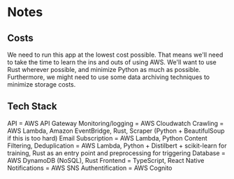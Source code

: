 # Notes
## Costs
We need to run this app at the lowest cost possible. That means we'll need to take the time to learn the ins and outs of using AWS. We'll want to use Rust wherever possible, and minimize Python as much as possible. Furthermore, we might need to use some data archiving techniques to minimize storage costs. 
## Tech Stack
API = AWS API Gateway
Monitoring/logging = AWS Cloudwatch
Crawling = AWS Lambda, Amazon EventBridge, Rust, Scraper (Python + BeautifulSoup if this is too hard)
Email Subscription = AWS Lambda, Python
Content Filtering, Deduplication = AWS Lambda, Python + Distilbert + scikit-learn for training, Rust as an entry point and preprocessing for triggering
Database = AWS DynamoDB (NoSQL), Rust
Frontend = TypeScript, React Native
Notifications = AWS SNS
Authentification = AWS Cognito